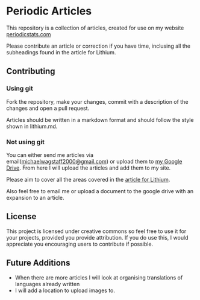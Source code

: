 # Periodic Articles

This repository is a collection of articles, created for use on my website [periodicstats.com](https://periodicstats.com)

Please contribute an article or correction if you have time, inclusing all the subheadings found in the article for Lithium.

## Contributing

### Using git

Fork the repository, make your changes, commit with a description of the changes and open a pull request.

Articles should be written in a markdown format and should follow the style shown in lithium.md.

### Not using git

You can either send me articles via email(michaelwagstaff2000@gmail.com) or upload them to [my Google Drive](https://drive.google.com/drive/folders/1CG8-omNRdgcOgsjT7p7TjmCFCHMyVehy?usp=sharing). From here I will upload the articles and add them to my site.

Please aim to cover all the areas covered in the [article for Lithium](https://periodicstats.com/elements/lithium).

Also feel free to email me or upload a document to the google drive with an expansion to an article.

## License

This project is licensed under creative commons so feel free to use it for your projects, provided you provide attribution. If you do use this, I would appreciate you encouraging users to contribute if possible.

## Future Additions

- When there are more articles I will look at organising translations of languages already written 
- I will add a location to upload images to.
